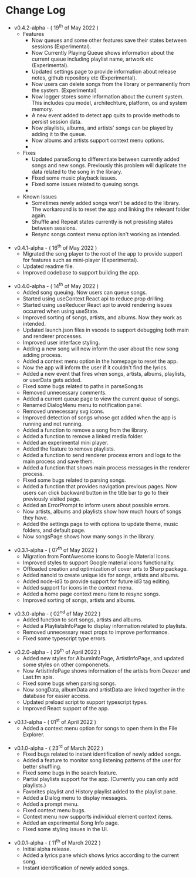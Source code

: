 <h1> Change Log</h1>

<ul>
  
<li class="version"> v0.4.2-alpha - ( 19<sup>th</sup> of May 2022 )
  <ul>
    <li>Features 
     <ul>
      <li>Now queues and some other features save their states between sessions (Experimental).</li>
      <li>Now Currently Playing Queue shows information about the current queue including playlist name, artwork etc (Experimental).</li>
      <li>Updated settings page to provide information about release notes, github repository etc (Experimental).</li>
      <li>Now users can delete songs from the library or permanently from the system. (Experimental)</li>
      <li>Now logger stores some information about the current system. This includes cpu model, architechture, platform, os and system memory.</li>
      <li>A new event added to detect app quits to provide methods to persist session data.</li>
      <li>Now playlists, albums, and artists' songs can be played by adding it to the queue.</li>
      <li>Now albums and artists support context menu options.</li>
      <li></li>
     </ul>
    </li>
    <li>Fixes 
      <ul>
        <li>Updated parseSong to differentiate between currently added songs and new songs. Previously this problem will duplicate the data related to the song in the library.</li>
        <li>Fixed some music playback issues.</li>
        <li>Fixed some issues related to queuing songs.</li>
        <li></li>
      </ul>
    </li>
    <li>Known Issues 
      <ul>
       <li>Sometimes newly added songs won't be added to the library. The workaround is to reset the app and linking the relevant folder again.</li>
       <li>Shuffle and Repeat states currently is not presisting states between sessions.</li>
       <li>Resync songs context menu option isn't working as intended.</li>
      </ul>
    </li>
  </ul>
</li>

  <br/>

<li class="version"> v0.4.1-alpha - ( 16<sup>th</sup> of May 2022 )
  <ul>
    <li>Migrated the song player to the root of the app to provide support for features such as mini-player (Experimental).</li>
    <li>Updated readme file.</li>
    <li>Improved codebase to support building the app.</li>
  </ul>
</li>

  <br/>

<li class="version"> v0.4.0-alpha - ( 14<sup>th</sup> of May 2022 )
  <ul>
    <li> Added song queuing. Now users can queue songs.</li>
    <li> Started using useContext React api to reduce prop drilling.</li>
    <li> Started using useReducer React api to avoid rendering issues occurred when using useState.</li>
    <li> Improved sorting of songs, artists, and albums. Now they work as intended.</li>
    <li> Updated launch.json files in vscode to support debugging both main and renderer processes.</li>
    <li> Improved user interface styling.</li>
    <li> Adding a new song will now inform the user about the new song adding process.</li>
    <li> Added a context menu option in the homepage to reset the app.</li>
    <li> Now the app will inform the user if it couldn't find the lyrics.</li>
    <li> Added a new event that fires when songs, artists, albums, playlists, or userData gets added.</li>
    <li> Fixed some bugs related to paths in parseSong.ts</li>
    <li> Removed unnecessary comments.</li>
    <li> Added a current queue page to view the current queue of songs.</li>
    <li> Renamed DialogMenu menu to notification panel.</li>
    <li> Removed unnecessary svg icons.</li>
    <li> Improved detection of songs whose got added when the app is running and not running.</li>
    <li> Added a function to remove a song from the library.</li>
    <li> Added a function to remove a linked media folder.</li>
    <li> Added an experimental mini player.</li>
    <li> Added the feature to remove playlists.</li>
    <li> Added a function to send renderer process errors and logs to the main process and save them.</li>
    <li> Added a function that shows main process messages in the renderer process.
    <li> Fixed some bugs related to parsing songs.</li>
    <li> Added a function that provides navigation previous pages. Now users can click backward button in the title bar to go to their previously visited page.
    <li> Added an ErrorPrompt to inform users about possible errors.</li>
    <li> Now artists, albums and playlists show how much hours of songs they have.</li>
    <li> Added the settings page to with options to update theme, music folders, and default page.</li>
    <li> Now songsPage shows how many songs in the library.</li>
  </ul>
</li>

<br/>

<li class="version"> v0.3.1-alpha - ( 07<sup>th</sup> of May 2022 )
  <ul>
    <li> Migration from FontAwesome icons to Google Material Icons.</li>
    <li> Improved styles to support Google material icons functionality.</li>
    <li> Offloaded creation and optimization of cover arts to Sharp package.</li>
    <li> Added nanoid to create unique ids for songs, artists and albums.</li>
    <li> Added node-id3 to provide support for future id3 tag editing.</li>
    <li> Added support for icons in the context menu.</li>
    <li> Added a home page context menu item to resync songs.</li>
    <li> Improved sorting of songs, artists and albums.</li>
  </ul>
</li>

<br/>

<li class="version"> v0.3.0-alpha - ( 02<sup>nd</sup> of May 2022 )
  <ul>
    <li> Added function to sort songs, artists and albums.</li>
    <li> Added a PlaylistsInfoPage to display information related to playlists.</li>
    <li> Removed unnecessary react props to improve performance.</li>
    <li> Fixed some typescript type errors.</li>
  </ul>
</li>

<br/>

<li class="version"> v0.2.0-alpha - ( 29<sup>th</sup> of April 2022 )
  <ul>
    <li> Added new styles for AlbumInfoPage, ArtistInfoPage, and updated some styles on other componenets.</li>
    <li> Now ArtistInfoPage shows information of the artists from Deezer and Last.fm apis.</li>
    <li> Fixed some bugs when parsing songs.</li>
    <li> Now songData, albumData and artistData are linked together in the database for easier access.</li>
    <li> Updated preload script to support typescript types.</li>
    <li> Improved React support of the app.</li>
  </ul>
</li>

<br/>

<li class="version"> v0.1.1-alpha - ( 01<sup>st</sup> of April 2022 )
  <ul>
    <li>Added a context menu option for songs to open them in the File Explorer.</li>
  </ul>
</li>

<br/>

<li class="version"> v0.1.0-alpha - ( 23<sup>rd</sup> of March 2022 )
  <ul>
    <li> Fixed bugs related to instant identification of newly added songs.</li>
    <li> Added a feature to monitor song listening patterns of the user for better shuffling.</li>
    <li> Fixed some bugs in the search feature.</li>
    <li> Partial playlists support for the app. (Currently you can only add playlists.)</li>
    <li> Favorites playlist and History playlist added to the playlist pane.</li>
    <li> Added a Dialog menu to display messages.</li>
    <li> Added a prompt menu.</li>
    <li> Fixed context menu bugs.</li>
    <li> Context menu now supports individual element context items.</li>
    <li> Added an experimental Song Info page.</li>
    <li> Fixed some styling issues in the UI.</li>
  </ul>
</li>

<br/>

<li class="version"> v0.0.1-alpha - ( 11<sup>th</sup> of March 2022 )
  <ul>
    <li> Initial alpha release.</li>
    <li> Added a lyrics pane which shows lyrics according to the current song.</li>
    <li> Instant identification of newly added songs.</li>
  </ul>
</li>
</ul>
